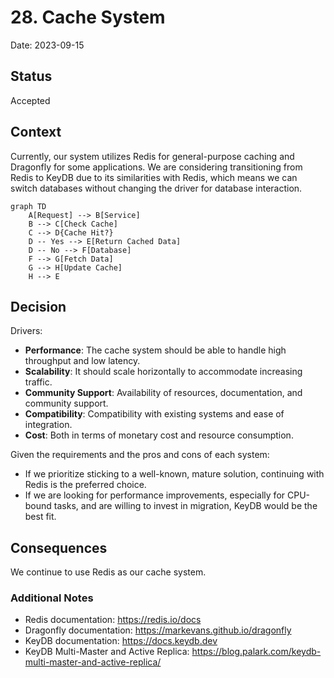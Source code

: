 # 28. Cache System

Date: 2023-09-15

## Status

Accepted

## Context

Currently, our system utilizes Redis for general-purpose caching and Dragonfly for some applications. 
We are considering transitioning from Redis to KeyDB due to its similarities with Redis, 
which means we can switch databases without changing the driver for database interaction.

```mermaid
graph TD
    A[Request] --> B[Service]
    B --> C[Check Cache]
    C --> D{Cache Hit?}
    D -- Yes --> E[Return Cached Data]
    D -- No --> F[Database]
    F --> G[Fetch Data]
    G --> H[Update Cache]
    H --> E
```

## Decision

Drivers:

  + **Performance**: The cache system should be able to handle high throughput and low latency.
  + **Scalability**: It should scale horizontally to accommodate increasing traffic.
  + **Community Support**: Availability of resources, documentation, and community support.
  + **Compatibility**: Compatibility with existing systems and ease of integration.
  + **Cost**: Both in terms of monetary cost and resource consumption.

Given the requirements and the pros and cons of each system:

  + If we prioritize sticking to a well-known, mature solution, continuing with Redis is the preferred choice.
  + If we are looking for performance improvements, especially for CPU-bound tasks, and are willing to invest in migration,
    KeyDB would be the best fit.

## Consequences

We continue to use Redis as our cache system.

### Additional Notes

- Redis documentation: https://redis.io/docs
- Dragonfly documentation: https://markevans.github.io/dragonfly
- KeyDB documentation: https://docs.keydb.dev
 - KeyDB Multi-Master and Active Replica: https://blog.palark.com/keydb-multi-master-and-active-replica/
